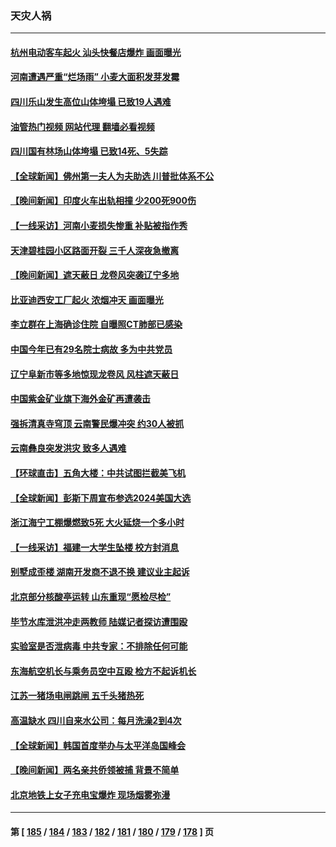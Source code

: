 ### 天灾人祸
---
#### [杭州电动客车起火 汕头快餐店爆炸 画面曝光](../../pages/ncid280/n14010222.md?06060845) 
#### [河南遭遇严重“烂场雨” 小麦大面积发芽发霉](../../pages/ncid280/n14009928.md?06060845) 
#### [四川乐山发生高位山体垮塌 已致19人遇难](../../pages/ncid280/n14009848.md?06060845) 
#### [油管热门视频 网站代理 翻墙必看视频](http://138.2.39.72:81/youtube.html?epic-marker?06060845)
#### [四川国有林场山体垮塌 已致14死、5失踪](../../pages/ncid280/n14009685.md?06060845) 
#### [【全球新闻】佛州第一夫人为夫助选 川普批体系不公](../../pages/ncid280/n14009264.md?06060845) 
#### [【晚间新闻】印度火车出轨相撞 少200死900伤](../../pages/ncid280/n14009265.md?06060845) 
#### [【一线采访】河南小麦损失惨重 补贴被指作秀](../../pages/ncid280/n14008833.md?06060845) 
#### [天津碧桂园小区路面开裂 三千人深夜急撤离](../../pages/ncid280/n14008707.md?06060845) 
#### [【晚间新闻】遮天蔽日 龙卷风突袭辽宁多地](../../pages/ncid280/n14008164.md?06060845) 
#### [比亚迪西安工厂起火 浓烟冲天 画面曝光](../../pages/ncid280/n14008510.md?06060845) 
#### [李立群在上海确诊住院 自曝照CT肺部已感染](../../pages/ncid280/n14008358.md?06060845) 
#### [中国今年已有29名院士病故 多为中共党员](../../pages/ncid280/n14007969.md?06060845) 
#### [辽宁阜新市等多地惊现龙卷风 风柱遮天蔽日](../../pages/ncid280/n14007991.md?06060845) 
#### [中国紫金矿业旗下海外金矿再遭袭击](../../pages/ncid280/n14008251.md?06060845) 
#### [强拆清真寺穹顶 云南警民爆冲突 约30人被抓](../../pages/ncid280/n14008044.md?06060845) 
#### [云南彝良突发洪灾 致多人遇难](../../pages/ncid280/n14007993.md?06060845) 
#### [【环球直击】五角大楼：中共试图拦截美飞机](../../pages/ncid280/n14007543.md?06060845) 
#### [【全球新闻】彭斯下周宣布参选2024美国大选](../../pages/ncid280/n14007936.md?06060845) 
#### [浙江海宁工棚爆燃致5死 大火延烧一个多小时](../../pages/ncid280/n14007862.md?06060845) 
#### [【一线采访】福建一大学生坠楼 校方封消息](../../pages/ncid280/n14007493.md?06060845) 
#### [别墅成歪楼 湖南开发商不退不换 建议业主起诉](../../pages/ncid280/n14007252.md?06060845) 
#### [北京部分核酸亭运转 山东重现“愿检尽检”](../../pages/ncid280/n14007174.md?06060845) 
#### [毕节水库泄洪冲走两教师 陆媒记者探访遭围殴](../../pages/ncid280/n14006900.md?06060845) 
#### [实验室是否泄病毒 中共专家：不排除任何可能](../../pages/ncid280/n14006628.md?06060845) 
#### [东海航空机长与乘务员空中互殴 检方不起诉机长](../../pages/ncid280/n14006769.md?06060845) 
#### [江苏一猪场电闸跳闸 五千头猪热死](../../pages/ncid280/n14006664.md?06060845) 
#### [高温缺水 四川自来水公司：每月洗澡2到4次](../../pages/ncid280/n14006501.md?06060845) 
#### [【全球新闻】韩国首度举办与太平洋岛国峰会](../../pages/ncid280/n14006557.md?06060845) 
#### [【晚间新闻】两名亲共侨领被捕 背景不简单](../../pages/ncid280/n14006123.md?06060845) 
#### [北京地铁上女子充电宝爆炸 现场烟雾弥漫](../../pages/ncid280/n14006254.md?06060845) 

---
#### 第 [ [185](./185.md?06060845) / [184](./184.md?06060845) / [183](./183.md?06060845) / [182](./182.md?06060845) / [181](./181.md?06060845) / [180](./180.md?06060845) / [179](./179.md?06060845) / [178](./178.md?06060845) ] 页
